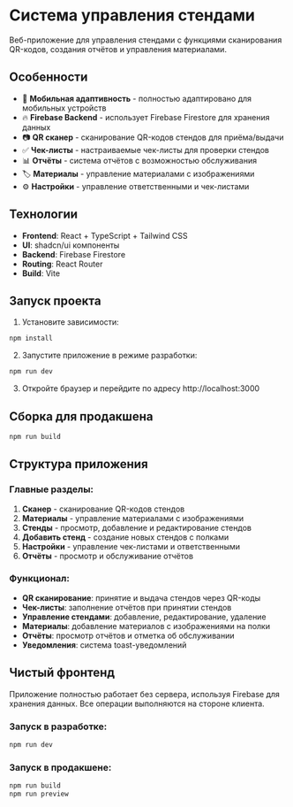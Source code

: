 # Система управления стендами

Веб-приложение для управления стендами с функциями сканирования QR-кодов, создания отчётов и управления материалами.

## Особенности

- 📱 **Мобильная адаптивность** - полностью адаптировано для мобильных устройств
- 🔥 **Firebase Backend** - использует Firebase Firestore для хранения данных
- 📷 **QR сканер** - сканирование QR-кодов стендов для приёма/выдачи
- ✅ **Чек-листы** - настраиваемые чек-листы для проверки стендов
- 📊 **Отчёты** - система отчётов с возможностью обслуживания
- 🏷️ **Материалы** - управление материалами с изображениями
- ⚙️ **Настройки** - управление ответственными и чек-листами

## Технологии

- **Frontend**: React + TypeScript + Tailwind CSS
- **UI**: shadcn/ui компоненты
- **Backend**: Firebase Firestore
- **Routing**: React Router
- **Build**: Vite

## Запуск проекта

1. Установите зависимости:
```bash
npm install
```

2. Запустите приложение в режиме разработки:
```bash
npm run dev
```

3. Откройте браузер и перейдите по адресу http://localhost:3000

## Сборка для продакшена

```bash
npm run build
```

## Структура приложения

### Главные разделы:

1. **Сканер** - сканирование QR-кодов стендов
2. **Материалы** - управление материалами с изображениями  
3. **Стенды** - просмотр, добавление и редактирование стендов
4. **Добавить стенд** - создание новых стендов с полками
5. **Настройки** - управление чек-листами и ответственными
6. **Отчёты** - просмотр и обслуживание отчётов

### Функционал:

- **QR сканирование**: принятие и выдача стендов через QR-коды
- **Чек-листы**: заполнение отчётов при принятии стендов
- **Управление стендами**: добавление, редактирование, удаление
- **Материалы**: добавление материалов с изображениями на полки
- **Отчёты**: просмотр отчётов и отметка об обслуживании
- **Уведомления**: система toast-уведомлений

## Чистый фронтенд

Приложение полностью работает без сервера, используя Firebase для хранения данных. Все операции выполняются на стороне клиента.

### Запуск в разработке:
```bash
npm run dev
```

### Запуск в продакшене:
```bash
npm run build
npm run preview
```
